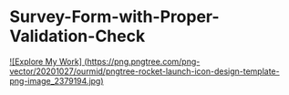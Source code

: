 # Survey-Form-with-Proper-Validation-Check

[![Explore My Work] (https://png.pngtree.com/png-vector/20201027/ourmid/pngtree-rocket-launch-icon-design-template-png-image_2379194.jpg)](https://sk-badsha.github.io/Survey-Form-with-Proper-Validation-Check)
